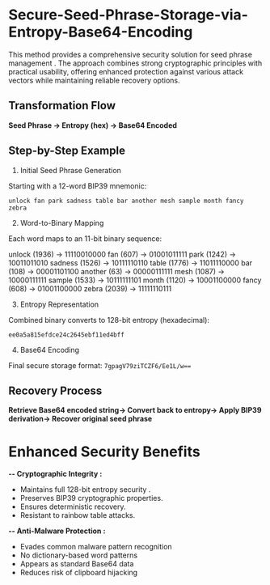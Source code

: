 


# Secure-Seed-Phrase-Storage-via-Entropy-Base64-Encoding



This method provides a comprehensive security solution for seed phrase management . The approach combines strong cryptographic principles with practical usability, offering enhanced protection against various attack vectors while maintaining reliable recovery options.


## Transformation Flow

  **Seed Phrase -> Entropy (hex) -> Base64 Encoded**

                                                              
## Step-by-Step Example

1. Initial Seed Phrase Generation

Starting with a 12-word BIP39 mnemonic:

`unlock fan park sadness table bar another mesh sample month fancy zebra`


2. Word-to-Binary Mapping

  Each word maps to an 11-bit binary sequence:

unlock  (1936) -> 11110010000
fan     (607)  -> 01001011111
park    (1242) -> 10011011010
sadness (1526) -> 10111110110
table   (1776) -> 11011110000
bar     (108)  -> 00001101100
another (63)   -> 00000111111
mesh    (1087) -> 10000111111
sample  (1533) -> 10111111101
month   (1120) -> 10001100000
fancy   (608)  -> 01001100000
zebra   (2039) -> 11111110111


3. Entropy Representation

Combined binary converts to 128-bit entropy (hexadecimal):

`ee0a5a815efdce24c2645ebf11ed4bff`

4. Base64 Encoding

Final secure storage format:
`7gpagV79ziTCZF6/Ee1L/w==`


## Recovery Process


**Retrieve Base64 encoded string->
  Convert back to entropy->
  Apply BIP39 derivation->
  Recover original seed phrase**

# Enhanced Security Benefits 


**-- Cryptographic Integrity :**
- Maintains full 128-bit entropy security .
- Preserves BIP39 cryptographic properties.
- Ensures deterministic recovery.
- Resistant to rainbow table attacks.

**-- Anti-Malware Protection :**
- Evades common malware pattern recognition
- No dictionary-based word patterns
- Appears as standard Base64 data
- Reduces risk of clipboard hijacking









